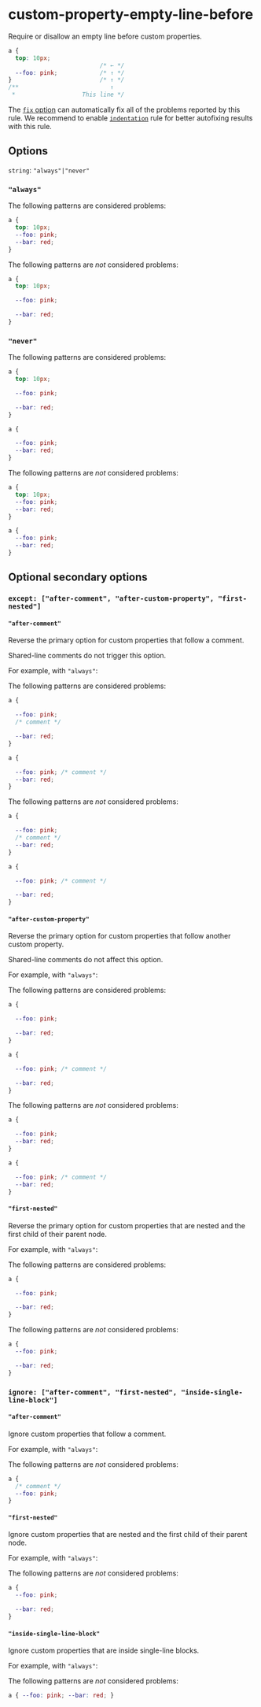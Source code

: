 # custom-property-empty-line-before

Require or disallow an empty line before custom properties.

<!-- prettier-ignore -->
```css
a {
  top: 10px;
                          /* ← */
  --foo: pink;            /* ↑ */
}                         /* ↑ */
/**                          ↑
 *                   This line */
```

The [`fix` option](https://github.com/stylelint/stylelint/tree/15.10.1/docsuser-guideoptions.md#fix) can automatically fix all of the problems reported by this rule. We recommend to enable [`indentation`](https://github.com/stylelint/stylelint/tree/15.10.1/librulesindentationREADME.md) rule for better autofixing results with this rule.

## Options

`string`: `"always"|"never"`

### `"always"`

The following patterns are considered problems:

<!-- prettier-ignore -->
```css
a {
  top: 10px;
  --foo: pink;
  --bar: red;
}
```

The following patterns are _not_ considered problems:

<!-- prettier-ignore -->
```css
a {
  top: 10px;

  --foo: pink;

  --bar: red;
}
```

### `"never"`

The following patterns are considered problems:

<!-- prettier-ignore -->
```css
a {
  top: 10px;

  --foo: pink;

  --bar: red;
}
```

<!-- prettier-ignore -->
```css
a {

  --foo: pink;
  --bar: red;
}
```

The following patterns are _not_ considered problems:

<!-- prettier-ignore -->
```css
a {
  top: 10px;
  --foo: pink;
  --bar: red;
}
```

<!-- prettier-ignore -->
```css
a {
  --foo: pink;
  --bar: red;
}
```

## Optional secondary options

### `except: ["after-comment", "after-custom-property", "first-nested"]`

#### `"after-comment"`

Reverse the primary option for custom properties that follow a comment.

Shared-line comments do not trigger this option.

For example, with `"always"`:

The following patterns are considered problems:

<!-- prettier-ignore -->
```css
a {

  --foo: pink;
  /* comment */

  --bar: red;
}
```

<!-- prettier-ignore -->
```css
a {

  --foo: pink; /* comment */
  --bar: red;
}
```

The following patterns are _not_ considered problems:

<!-- prettier-ignore -->
```css
a {

  --foo: pink;
  /* comment */
  --bar: red;
}
```

<!-- prettier-ignore -->
```css
a {

  --foo: pink; /* comment */

  --bar: red;
}
```

#### `"after-custom-property"`

Reverse the primary option for custom properties that follow another custom property.

Shared-line comments do not affect this option.

For example, with `"always"`:

The following patterns are considered problems:

<!-- prettier-ignore -->
```css
a {

  --foo: pink;

  --bar: red;
}
```

<!-- prettier-ignore -->
```css
a {

  --foo: pink; /* comment */

  --bar: red;
}
```

The following patterns are _not_ considered problems:

<!-- prettier-ignore -->
```css
a {

  --foo: pink;
  --bar: red;
}
```

<!-- prettier-ignore -->
```css
a {

  --foo: pink; /* comment */
  --bar: red;
}
```

#### `"first-nested"`

Reverse the primary option for custom properties that are nested and the first child of their parent node.

For example, with `"always"`:

The following patterns are considered problems:

<!-- prettier-ignore -->
```css
a {

  --foo: pink;

  --bar: red;
}
```

The following patterns are _not_ considered problems:

<!-- prettier-ignore -->
```css
a {
  --foo: pink;

  --bar: red;
}
```

### `ignore: ["after-comment", "first-nested", "inside-single-line-block"]`

#### `"after-comment"`

Ignore custom properties that follow a comment.

For example, with `"always"`:

The following patterns are _not_ considered problems:

<!-- prettier-ignore -->
```css
a {
  /* comment */
  --foo: pink;
}
```

#### `"first-nested"`

Ignore custom properties that are nested and the first child of their parent node.

For example, with `"always"`:

The following patterns are _not_ considered problems:

<!-- prettier-ignore -->
```css
a {
  --foo: pink;

  --bar: red;
}
```

#### `"inside-single-line-block"`

Ignore custom properties that are inside single-line blocks.

For example, with `"always"`:

The following patterns are _not_ considered problems:

<!-- prettier-ignore -->
```css
a { --foo: pink; --bar: red; }
```
